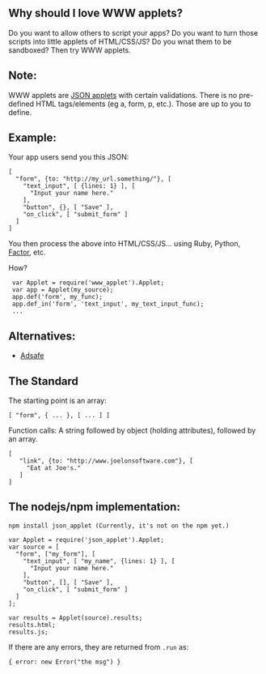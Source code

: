

Why should I love WWW applets?
-------------------------------

Do you want to allow others to script your apps?
Do you want to turn those scripts into little applets of HTML/CSS/JS?
Do you wnat them to be sandboxed? Then try WWW applets.

Note:
-----

WWW applets are
[JSON applets](https://github.com/da99/json_applet)
with certain validations.  There is no pre-defined HTML
tags/elements (eg a, form, p, etc.). Those are up to
you to define.

Example:
---------

Your app users send you this JSON:

    [
      "form", {to: "http://my_url.something/"}, [
        "text_input", [ {lines: 1} ], [
          "Input your name here."
        ],
        "button", {}, [ "Save" ],
        "on_click", [ "submit_form" ]
      ]
    ]

You then process the above into HTML/CSS/JS... using Ruby, Python, [Factor](http://factorcode.org/), etc.

How?

     var Applet = require('www_applet').Applet;
     var app = Applet(my_source);
     app.def('form', my_func);
     app.def_in('form', 'text_input', my_text_input_func);
     ...

Alternatives:
-------------

* [Adsafe](http://www.adsafe.org/)

The Standard
-------------------------

The starting point is an array:

    [ "form", { ... }, [ ... ] ]

Function calls: A string followed by object (holding attributes), followed by an array.

    [
       "link", {to: "http://www.joelonsoftware.com"}, [
         "Eat at Joe's."
       ]
    ]


The nodejs/npm implementation:
------------------------------

    npm install json_applet (Currently, it's not on the npm yet.)

    var Applet = require('json_applet').Applet;
    var source = [
      "form", ["my_form"], [
        "text_input", [ "my_name", {lines: 1} ], [
          "Input your name here."
        ],
        "button", [], [ "Save" ],
        "on_click", [ "submit_form" ]
      ]
    ];

    var results = Applet(source).results;
    results.html;
    results.js;

If there are any errors, they are returned from `.run` as:

    { error: new Error("the msg") }










